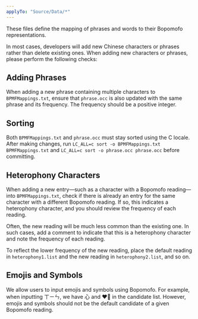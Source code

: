 ```yaml
---
applyTo: "Source/Data/*"
---
```


These files define the mapping of phrases and words to their Bopomofo representations.

In most cases, developers will add new Chinese characters or phrases rather than delete existing ones. When adding new characters or phrases, please perform the following checks:

## Adding Phrases 

When adding a new phrase containing multiple characters to `BPMFMappings.txt`, ensure that `phrase.occ` is also updated with the same phrase and its frequency. The frequency should be a positive integer.

## Sorting

Both `BPMFMappings.txt` and `phrase.occ` must stay sorted using the C locale. After making changes, run `LC_ALL=c sort -o BPMFMappings.txt BPMFMappings.txt` and `LC_ALL=c sort -o phrase.occ phrase.occ` before committing.

## Heterophony Characters

When adding a new entry—such as a character with a Bopomofo reading—into `BPMFMappings.txt`, check if there is already an entry for the same character with a different Bopomofo reading. If so, this indicates a heterophony character, and you should review the frequency of each reading.

Often, the new reading will be much less common than the existing one. In such cases, add a comment to indicate that this is a heterophony character and note the frequency of each reading.

To reflect the lower frequency of the new reading, place the default reading in `heterophony1.list` and the new reading in `heterophony2.list`, and so on.

## Emojis and Symbols

We allow users to input emojis and symbols using Bopomofo. For example, when inputting ㄒㄧㄣ, we have 心 and ❤️‍🔥 in the candidate list. However, emojis and symbols should not be the default candidate of a given Bopomofo reading.
